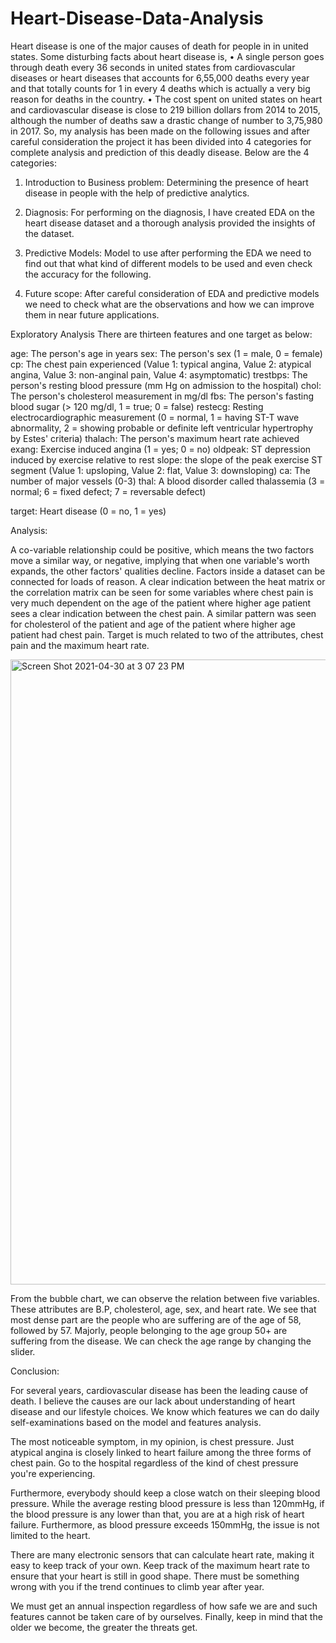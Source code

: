 # Heart-Disease-Data-Analysis

Heart disease is one of the major causes of death for people in in united states. Some disturbing facts about heart disease is,
• A single person goes through death every 36 seconds in united states from cardiovascular diseases or heart diseases that accounts for 6,55,000 deaths every year and that totally counts for 1 in every 4 deaths which is actually a very big reason for deaths in the country.
• The cost spent on united states on heart and cardiovascular disease is close to 219 billion dollars from 2014 to 2015, although the number of deaths saw a drastic change of number to 3,75,980 in 2017.
So, my analysis has been made on the following issues and after careful consideration the project it has been divided into 4 categories for complete analysis and prediction of this deadly disease. Below are the 4 categories:

1. Introduction to Business problem:
Determining the presence of heart disease in people with the help of predictive analytics.

2. Diagnosis:
For performing on the diagnosis, I have created EDA on the heart disease dataset and a thorough analysis provided the insights of the dataset.

3. Predictive Models:
Model to use after performing the EDA we need to find out that what kind of different models to be used and even check the accuracy for the following.

4. Future scope:
After careful consideration of EDA and predictive models we need to check what are the observations and how we can improve them in near future applications.

Exploratory Analysis
There are thirteen features and one target as below:

age: The person's age in years
sex: The person's sex (1 = male, 0 = female)
cp: The chest pain experienced (Value 1: typical angina, Value 2: atypical angina, Value 3: non-anginal pain, Value 4: asymptomatic)
trestbps: The person's resting blood pressure (mm Hg on admission to the hospital)
chol: The person's cholesterol measurement in mg/dl
fbs: The person's fasting blood sugar (> 120 mg/dl, 1 = true; 0 = false)
restecg: Resting electrocardiographic measurement (0 = normal, 1 = having ST-T wave abnormality, 2 = showing probable or definite left ventricular hypertrophy by Estes' criteria)
thalach: The person's maximum heart rate achieved
exang: Exercise induced angina (1 = yes; 0 = no)
oldpeak: ST depression induced by exercise relative to rest
slope: the slope of the peak exercise ST segment (Value 1: upsloping, Value 2: flat, Value 3: downsloping)
ca: The number of major vessels (0-3)
thal: A blood disorder called thalassemia (3 = normal; 6 = fixed defect; 7 = reversable defect)

target: Heart disease (0 = no, 1 = yes)


Analysis: 

A co-variable relationship could be positive, which means the two factors move a similar way, or negative, implying that when one variable's worth expands, the other factors' qualities decline. Factors inside a dataset can be connected for loads of reason. A clear indication between the heat matrix or the correlation matrix can be seen for some variables where chest pain is very much dependent on the age of the patient where higher age patient sees a clear indication between the chest pain. A similar pattern was seen for cholesterol of the patient and age of the patient where higher age patient had chest pain. Target is much related to two of the attributes, chest pain and the maximum heart rate.

<img width="1000" alt="Screen Shot 2021-04-30 at 3 07 23 PM" src="https://user-images.githubusercontent.com/77697669/116742773-db6df500-a9c5-11eb-8a8a-1c18fed87128.png">


From the bubble chart, we can observe the relation between five variables. These attributes are B.P, cholesterol, age, sex, and heart rate. We see that most dense part are the people who are suffering are of the age of 58, followed by 57. Majorly, people belonging to the age group 50+ are suffering from the disease. We can check the age range by changing the slider.


Conclusion:

For several years, cardiovascular disease has been the leading cause of death. I believe the causes are our lack about understanding of heart disease and our lifestyle choices. We know which features we can do daily self-examinations based on the model and features analysis.

The most noticeable symptom, in my opinion, is chest pressure. Just atypical angina is closely linked to heart failure among the three forms of chest pain. Go to the hospital regardless of the kind of chest pressure you're experiencing.

Furthermore, everybody should keep a close watch on their sleeping blood pressure. While the average resting blood pressure is less than 120mmHg, if the blood pressure is any lower than that, you are at a high risk of heart failure. Furthermore, as blood pressure exceeds 150mmHg, the issue is not limited to the heart.

There are many electronic sensors that can calculate heart rate, making it easy to keep track of your own. Keep track of the maximum heart rate to ensure that your heart is still in good shape. There must be something wrong with you if the trend continues to climb year after year.

We must get an annual inspection regardless of how safe we are and such features cannot be taken care of by ourselves. Finally, keep in mind that the older we become, the greater the threats get.
